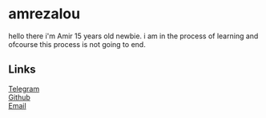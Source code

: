 # amrezalou

hello there i'm Amir 15 years old newbie.
i am in the process of learning 
and ofcourse this process is not going to end.

## Links

[Telegram](https://t.me/amrezalou) </br>
[Github](https://github.com/amrezalou) </br>
[Email](mailto:amrezalou@gmail.com)
